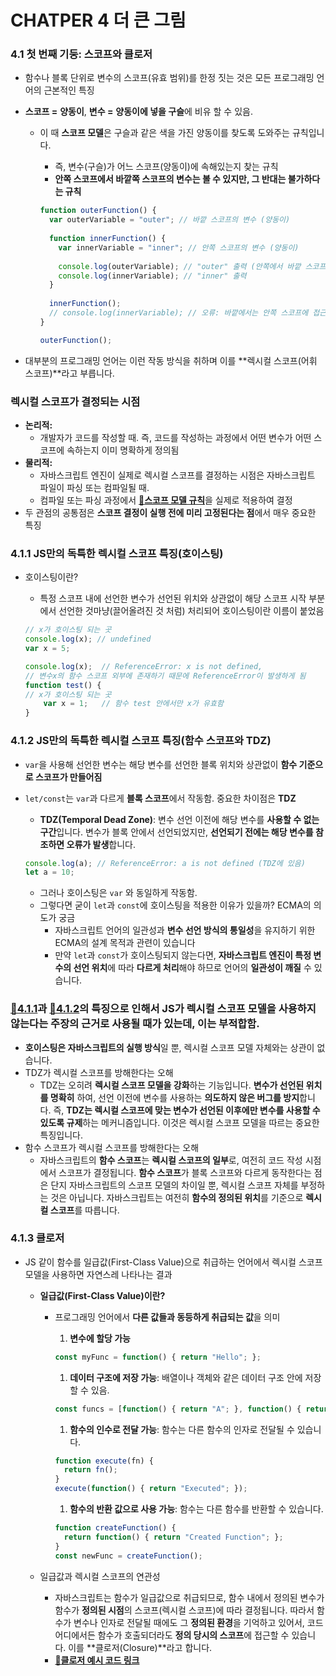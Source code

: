 # CHATPER 4 더 큰 그림

### 4.1 첫 번째 기둥: 스코프와 클로저

- 함수나 블록 단위로 변수의 스코프(유효 범위)를 한정 짓는 것은 모든 프로그래밍 언어의 근본적인 특징
- **스코프 =** **양동이**, **변수 =** **양동이에 넣을 구슬**에 비유 할 수 있음.
    - 이 때 **스코프 모델**은 구슬과 같은 색을 가진 양동이를 찾도록 도와주는 규칙입니다.
        - 즉, 변수(구슬)가 어느 스코프(양동이)에 속해있는지 찾는 규칙
        - **안쪽 스코프에서 바깥쪽 스코프의 변수는 볼 수 있지만, 그 반대는 불가하다는 규칙**
        
        ```jsx
        function outerFunction() {
          var outerVariable = "outer"; // 바깥 스코프의 변수 (양동이)
          
          function innerFunction() {
            var innerVariable = "inner"; // 안쪽 스코프의 변수 (양동이)
            
            console.log(outerVariable); // "outer" 출력 (안쪽에서 바깥 스코프 접근 가능)
            console.log(innerVariable); // "inner" 출력
          }
          
          innerFunction();
          // console.log(innerVariable); // 오류: 바깥에서는 안쪽 스코프에 접근할 수 없음
        }
        
        outerFunction();
        ```
        
- 대부분의 프로그래밍 언어는 이런 작동 방식을 취하며 이를 **렉시컬 스코프(어휘 스코프)**라고 부릅니다.

### 렉시컬 스코프가 결정되는 시점

- **논리적:**
    - 개발자가 코드를 작성할 때. 즉, 코드를 작성하는 과정에서 어떤 변수가 어떤 스코프에 속하는지 이미 명확하게 정의됨
- **물리적:**
    - 자바스크립트 엔진이 실제로 렉시컬 스코프를 결정하는 시점은 자바스크립트 파일이 파싱 또는 컴파일될 때.
    - 컴파일 또는 파싱 과정에서 [🔗**스코프 모델 규칙**](https://www.notion.so/CHATPER-4-103c7bdaffa480f6a77ed44a767a7341?pvs=21)을 실제로 적용하여 결정
- 두 관점의 공통점은 **스코프 결정이 실행 전에 미리 고정된다는 점**에서 매우 중요한 특징

### 4.1.1 JS만의 독특한 렉시컬 스코프 특징(호이스팅)

- 호이스팅이란?
    - 특정 스코프 내에 선언한 변수가 선언된 위치와 상관없이 해당 스코프 시작 부분에서 선언한 것마냥(끌어올려진 것 처럼) 처리되어 호이스팅이란 이름이 붙었음
    
    ```jsx
    // x가 호이스팅 되는 곳
    console.log(x); // undefined
    var x = 5;
    ```
    
    ```jsx
    console.log(x);  // ReferenceError: x is not defined, 
    // 변수x의 함수 스코프 외부에 존재하기 때문에 ReferenceError이 발생하게 됨
    function test() {
    // x가 호이스팅 되는 곳
        var x = 1;   // 함수 test 안에서만 x가 유효함
    }
    ```
    

### 4.1.2 JS만의 독특한 렉시컬 스코프 특징(함수 스코프와 TDZ)

- `var`을 사용해 선언한 변수는 해당 변수를 선언한 블록 위치와 상관없이 **함수 기준으로 스코프가 만들어짐**
- `let/const`는 `var`과 다르게 **블록 스코프**에서 작동함. 중요한 차이점은 **TDZ**
    - **TDZ(Temporal Dead Zone)**:
    변수 선언 이전에 해당 변수를 **사용할 수 없는 구간**입니다. 변수가 블록 안에서 선언되었지만, **선언되기 전에는 해당 변수를 참조하면 오류가 발생**합니다.
    
    ```jsx
    console.log(a); // ReferenceError: a is not defined (TDZ에 있음)
    let a = 10;
    ```
    
    - 그러나 호이스팅은 `var` 와 동일하게 작동함.
    - 그렇다면 굳이 `let`과 `const`에 호이스팅을 적용한 이유가 있을까? ECMA의 의도가 궁금
        - 자바스크립트 언어의 일관성과 **변수 선언 방식의 통일성**을 유지하기 위한 ECMA의 설계 목적과 관련이 있습니다
        - 만약 `let`과 `const`가 호이스팅되지 않는다면, **자바스크립트 엔진이 특정 변수의 선언 위치**에 따라 **다르게 처리**해야 하므로 언어의 **일관성이 깨질** 수 있습니다.
        

### [🔗4.1.1](https://www.notion.so/CHATPER-4-103c7bdaffa480f6a77ed44a767a7341?pvs=21)과 [🔗4.1.2](https://www.notion.so/CHATPER-4-103c7bdaffa480f6a77ed44a767a7341?pvs=21)의 특징으로 인해서 JS가 렉시컬 스코프 모델을 사용하지 않는다는 주장의 근거로 사용될 때가 있는데, 이는 부적합함.

- **호이스팅은 자바스크립트의 실행 방식**일 뿐, 렉시컬 스코프 모델 자체와는 상관이 없습니다.
- TDZ가 렉시컬 스코프를 방해한다는 오해
    - TDZ는 오히려 **렉시컬 스코프 모델을 강화**하는 기능입니다. **변수가 선언된 위치를 명확히** 하여, 선언 이전에 변수를 사용하는 **의도하지 않은 버그를 방지**합니다. 즉, **TDZ는 렉시컬 스코프에 맞는 변수가 선언된 이후에만 변수를 사용할 수 있도록 규제**하는 메커니즘입니다. 이것은 렉시컬 스코프 모델을 따르는 중요한 특징입니다.
- 함수 스코프가 렉시컬 스코프를 방해한다는 오해
    - 자바스크립트의 **함수 스코프**는 **렉시컬 스코프의 일부**로, 여전히 코드 작성 시점에서 스코프가 결정됩니다. **함수 스코프**가 블록 스코프와 다르게 동작한다는 점은 단지 자바스크립트의 스코프 모델의 차이일 뿐, 렉시컬 스코프 자체를 부정하는 것은 아닙니다. 자바스크립트는 여전히 **함수의 정의된 위치**를 기준으로 **렉시컬 스코프**를 따릅니다.

### 4.1.3 클로저

- JS 같이 함수를 일급값(First-Class Value)으로 취급하는 언어에서 렉시컬 스코프 모델을 사용하면 자연스레 나타나는 결과
    - **일급값(First-Class Value)이란?**
        - 프로그래밍 언어에서 **다른 값들과 동등하게 취급되는 값**을 의미
            1. **변수에 할당 가능**
            
            ```jsx
            const myFunc = function() { return "Hello"; };
            ```
            
            1. **데이터 구조에 저장 가능**: 배열이나 객체와 같은 데이터 구조 안에 저장할 수 있음.
            
            ```jsx
            const funcs = [function() { return "A"; }, function() { return "B"; }];
            ```
            
            1. **함수의 인수로 전달 가능**: 함수는 다른 함수의 인자로 전달될 수 있습니다.
            
            ```jsx
            function execute(fn) {
              return fn();
            }
            execute(function() { return "Executed"; });
            ```
            
            1. **함수의 반환 값으로 사용 가능**: 함수는 다른 함수를 반환할 수 있습니다.
            
            ```jsx
            function createFunction() {
              return function() { return "Created Function"; };
            }
            const newFunc = createFunction();
            ```
            
    - 일급값과 렉시컬 스코프의 연관성
        - 자바스크립트는 함수가 일급값으로 취급되므로, 함수 내에서 정의된 변수가 함수가 **정의된 시점**의 스코프(렉시컬 스코프)에 따라 결정됩니다. 따라서 함수가 변수나 인자로 전달될 때에도 그 **정의된 환경**을 기억하고 있어서, 코드 어디에서든 함수가 호출되더라도 **정의 당시의 스코프**에 접근할 수 있습니다. 이를 **클로저(Closure)**라고 합니다.
        - [**🔗클로저 예시 코드 링크**](https://www.notion.so/CHAPTER-3-1f8c85159afe4f5a850cacb862a296d1?pvs=21)
